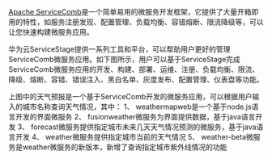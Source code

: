 [Apache ServiceComb](https://servicecomb.apache.org/)是一个简单易用的微服务开发框架，它提供了大量开箱即用的特性，如服务注册发现、配置管理、负载均衡、容错熔断、限流降级等，可以让您快速构建微服务应用。

华为云ServiceStage提供一系列工具和平台，可以帮助用户更好的管理ServiceComb微服务应用。如下图所示，用户可以基于ServiceStage完成ServiceComb微服务应用的开发、构建、部署、运维、注册、负载均衡、限流、降级、熔断、容错、错误注入、黑白名单、灰度发布、配置管理、仪表盘等功能。  

上图中的天气预报是一个基于ServiceComb开发的微服务应用，可以根据用户输入的城市名称查询天气情况，其中：
1、	weathermapweb是一个基于node.js语言开发的界面微服务
2、	fusionweather微服务为界面提供数据，基于java语言开发
3、	forecast微服务提供指定城市未来几天天气情况预测的微服务，基于java语言开发
4、	weather微服务提供指定城市当前的天气情况
5、	weather-beta微服务是weather微服务的新版本，新增了查询指定城市紫外线情况的功能
